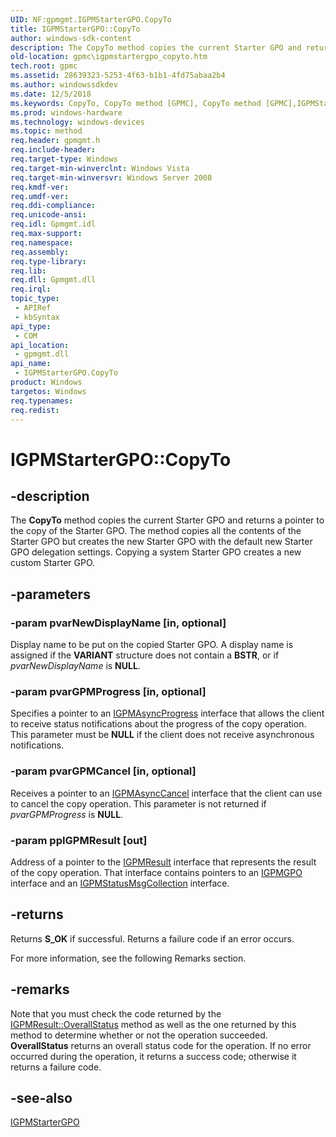 ```yaml
---
UID: NF:gpmgmt.IGPMStarterGPO.CopyTo
title: IGPMStarterGPO::CopyTo
author: windows-sdk-content
description: The CopyTo method copies the current Starter GPO and returns a pointer to the copy of the Starter GPO.
old-location: gpmc\igpmstartergpo_copyto.htm
tech.root: gpmc
ms.assetid: 28639323-5253-4f63-b1b1-4fd75abaa2b4
ms.author: windowssdkdev
ms.date: 12/5/2018
ms.keywords: CopyTo, CopyTo method [GPMC], CopyTo method [GPMC],IGPMStarterGPO interface, IGPMStarterGPO interface [GPMC],CopyTo method, IGPMStarterGPO.CopyTo, IGPMStarterGPO::CopyTo, gpmc.igpmstartergpo_copyto, gpmgmt/IGPMStarterGPO::CopyTo
ms.prod: windows-hardware
ms.technology: windows-devices
ms.topic: method
req.header: gpmgmt.h
req.include-header: 
req.target-type: Windows
req.target-min-winverclnt: Windows Vista
req.target-min-winversvr: Windows Server 2008
req.kmdf-ver: 
req.umdf-ver: 
req.ddi-compliance: 
req.unicode-ansi: 
req.idl: Gpmgmt.idl
req.max-support: 
req.namespace: 
req.assembly: 
req.type-library: 
req.lib: 
req.dll: Gpmgmt.dll
req.irql: 
topic_type:
 - APIRef
 - kbSyntax
api_type:
 - COM
api_location:
 - gpmgmt.dll
api_name:
 - IGPMStarterGPO.CopyTo
product: Windows
targetos: Windows
req.typenames: 
req.redist: 
---
```


# IGPMStarterGPO::CopyTo


## -description


The <b>CopyTo</b> method copies the current Starter GPO and returns a pointer to the copy of the Starter GPO.  The method copies all the contents of the Starter GPO but creates the new Starter GPO with the default new Starter GPO delegation settings.  Copying a system Starter GPO creates a new custom Starter GPO.


## -parameters




### -param pvarNewDisplayName [in, optional]

Display name to be put on the copied Starter GPO. A display name is assigned if the <b>VARIANT</b> structure does not contain a <b>BSTR</b>, or if <i>pvarNewDisplayName</i> is <b>NULL</b>.


### -param pvarGPMProgress [in, optional]

Specifies a pointer to an 
<a href="https://msdn.microsoft.com/f48b90db-5984-4ea7-826b-6fbbf3c33788">IGPMAsyncProgress</a> interface that allows the client to receive status notifications about the progress of the copy operation. This parameter must be <b>NULL</b> if the client does not receive asynchronous notifications.


### -param pvarGPMCancel [in, optional]

Receives a pointer to an 
<a href="https://msdn.microsoft.com/74b2bb04-6118-4fd1-83c0-3549db3f35f3">IGPMAsyncCancel</a> interface that the client can use to cancel the copy operation. This parameter is not returned if <i>pvarGPMProgress</i> is <b>NULL</b>.


### -param ppIGPMResult [out]

Address of a pointer to the 
<a href="https://msdn.microsoft.com/0228ed1a-3a8f-486a-9dd8-806ca35c649e">IGPMResult</a> interface that represents the result of the copy operation. That interface contains pointers to an 
<a href="https://msdn.microsoft.com/2857c8b7-019d-4ec2-9a00-574fc8541cae">IGPMGPO</a> interface and an 
<a href="https://msdn.microsoft.com/774dd1b0-e5ea-4fef-b3bc-743870793db5">IGPMStatusMsgCollection</a> interface.


## -returns



Returns <b>S_OK</b> if successful. Returns a failure code if an error occurs.

For more information, see the following Remarks section.




## -remarks



Note that you must check the code returned by the 
<a href="https://msdn.microsoft.com/814c59b7-47bc-4757-997e-95ca578f544a">IGPMResult::OverallStatus</a> method as well as the one returned by this method to determine whether or not the operation succeeded. 
<b>OverallStatus</b> returns an overall status code for the operation. If no error occurred during the operation, it returns a success code; otherwise it returns a failure code.




## -see-also




<a href="https://msdn.microsoft.com/5ce7a7b4-e1c0-4e76-98c2-41462ec4ea17">IGPMStarterGPO</a>
 

 

